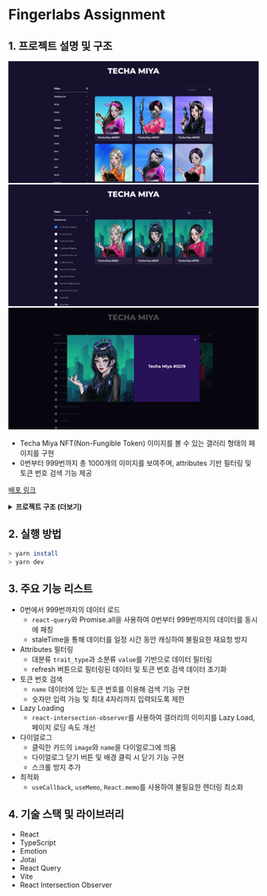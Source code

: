 # Fingerlabs Assignment

## 1. 프로젝트 설명 및 구조

<div>   
  <img width="700px" src="https://github.com/jk1635/techa/blob/main/docs/result-1.png" />
  <img width="700px" src="https://github.com/jk1635/techa/blob/main/docs/result-2.png" />
  <img width="700px" src="https://github.com/jk1635/techa/blob/main/docs/result-3.png" />
</div>

- Techa Miya NFT(Non-Fungible Token) 이미지를 볼 수 있는 갤러리 형태의 페이지를 구현
- 0번부터 999번까지 총 1000개의 이미지를 보여주며, attributes 기반 필터링 및 토큰 번호 검색 기능 제공

[배포 링크](https://techa-six.vercel.app)

<details>
<summary><strong>프로젝트 구조 (더보기)</strong></summary>

```shell
src
┣ assets
┃ ┗ icons
┃ ┃ ┣ arrow-down.svg
┃ ┃ ┣ arrow-up.svg
┃ ┃ ┣ check.svg
┃ ┃ ┣ close.svg
┃ ┃ ┣ refresh.svg
┃ ┃ ┗ search.svg
┣ components
┃ ┣ Dialog.tsx
┃ ┣ Gallery.tsx
┃ ┣ Header.tsx
┃ ┣ Image.tsx
┃ ┗ Sidebar.tsx
┣ data
┃ ┗ techamiya_traits.json
┣ hooks
┃ ┗ useFetchData.ts
┣ libs
┃ ┗ ApiClient.ts
┣ pages
┃ ┗ Home.tsx
┣ stores
┃ ┗ atoms.ts
┣ styles
┃ ┣ global.ts
┃ ┗ theme.ts
┣ types
┃ ┗ index.ts
┣ App.tsx
┣ main.tsx
┗ vite-env.d.ts
```

</details>

## 2. 실행 방법

```sh
> yarn install
> yarn dev
```

## 3. 주요 기능 리스트

- 0번에서 999번까지의 데이터 로드
  - `react-query`와 Promise.all을 사용하여 0번부터 999번까지의 데이터를 동시에 패칭
  - staleTime을 통해 데이터를 일정 시간 동안 캐싱하여 불필요한 재요청 방지
- Attributes 필터링
  - 대분류 `trait_type`과 소분류 `value`를 기반으로 데이터 필터링
  - refresh 버튼으로 필터링된 데이터 및 토큰 번호 검색 데이터 초기화
- 토큰 번호 검색
  - `name` 데이터에 있는 토큰 번호를 이용해 검색 기능 구현
  - 숫자만 입력 가능 및 최대 4자리까지 입력되도록 제한
- Lazy Loading
  - `react-intersection-observer`를 사용하여 갤러리의 이미지를 Lazy Load, 페이지 로딩 속도 개선
- 다이얼로그
  - 클릭한 카드의 `image`와 `name`을 다이얼로그에 띄움
  - 다이얼로그 닫기 버튼 및 배경 클릭 시 닫기 기능 구현
  - 스크롤 방지 추가
- 최적화
  - `useCallback`, `useMemo`, `React.memo`를 사용하여 불필요한 렌더링 최소화

## 4. 기술 스택 및 라이브러리

- React
- TypeScript
- Emotion
- Jotai
- React Query
- Vite
- React Intersection Observer
